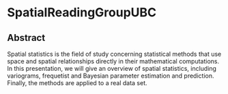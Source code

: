 # SpatialReadingGroupUBC

## Abstract

Spatial statistics is the field of study concerning statistical methods that use space and spatial relationships directly in their mathematical computations. In this presentation, we will give an overview of spatial statistics, including variograms, frequetist and Bayesian parameter estimation and prediction. Finally, the methods are applied to a real data set.
